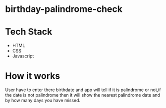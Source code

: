 # birthday-palindrome-check
# Tech Stack
- HTML
- CSS
- Javascript

# How it works
User have to enter there birthdate and app will tell if it is palindrome or not,if the date is not palindrome then it will show the nearest palindrome date and by how many days you have missed. 
 

